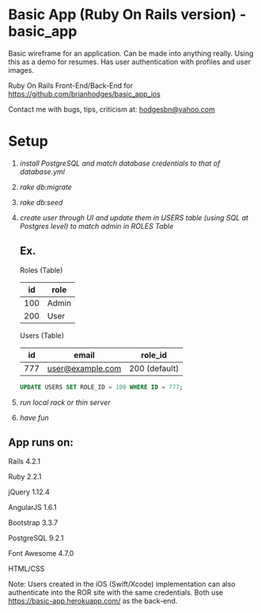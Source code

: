 # Basic App (Ruby On Rails version) - basic_app
Basic wireframe for an application. Can be made into anything really. Using this as a demo for resumes. Has user authentication with profiles and user images.

Ruby On Rails Front-End/Back-End for https://github.com/brianhodges/basic_app_ios

Contact me with bugs, tips, criticism at: hodgesbn@yahoo.com

# Setup
1) *install PostgreSQL and match database credentials to that of database.yml*

2) *rake db:migrate*

3) *rake db:seed*

4) *create user through UI and update them in USERS table (using SQL at Postgres level) to match admin in ROLES Table*

    ## Ex.

    Roles (Table)
    
    id|role
    ---|---
    100|  Admin
    200|  User

    Users (Table)
    
    id|email|role_id
    ---|---|---
    777| user@example.com|200  (default)

      ```sql
      UPDATE USERS SET ROLE_ID = 100 WHERE ID = 777;
      ```

5) *run local rack or thin server*

6) *have fun*


## App runs on:
Rails 4.2.1

Ruby 2.2.1

jQuery 1.12.4

AngularJS 1.6.1

Bootstrap 3.3.7

PostgreSQL 9.2.1

Font Awesome 4.7.0

HTML/CSS



Note: Users created in the iOS (Swift/Xcode) implementation can also authenticate into the ROR site with the same credentials. Both use https://basic-app.herokuapp.com/ as the back-end.
